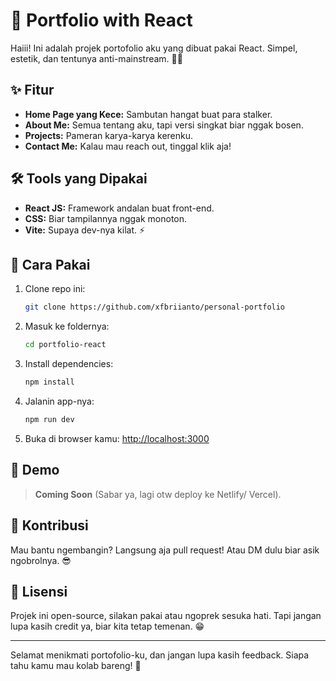 # 🚀 Portfolio with React

Haiii! Ini adalah projek portofolio aku yang dibuat pakai React. Simpel, estetik, dan tentunya anti-mainstream. 🎨✨

## ✨ Fitur

- **Home Page yang Kece:** Sambutan hangat buat para stalker.
- **About Me:** Semua tentang aku, tapi versi singkat biar nggak bosen.
- **Projects:** Pameran karya-karya kerenku.
- **Contact Me:** Kalau mau reach out, tinggal klik aja!

## 🛠️ Tools yang Dipakai

- **React JS:** Framework andalan buat front-end.
- **CSS:** Biar tampilannya nggak monoton.
- **Vite:** Supaya dev-nya kilat. ⚡

## 🚀 Cara Pakai

1. Clone repo ini:
   ```bash
   git clone https://github.com/xfbriianto/personal-portfolio
   ```
2. Masuk ke foldernya:
   ```bash
   cd portfolio-react
   ```
3. Install dependencies:
   ```bash
   npm install
   ```
4. Jalanin app-nya:
   ```bash
   npm run dev
   ```
5. Buka di browser kamu: [http://localhost:3000](http://localhost:3000)

## 👀 Demo

> **Coming Soon** (Sabar ya, lagi otw deploy ke Netlify/ Vercel).

## 🤝 Kontribusi

Mau bantu ngembangin? Langsung aja pull request! Atau DM dulu biar asik ngobrolnya. 😎

## 📜 Lisensi

Projek ini open-source, silakan pakai atau ngoprek sesuka hati. Tapi jangan lupa kasih credit ya, biar kita tetap temenan. 😁

---

Selamat menikmati portofolio-ku, dan jangan lupa kasih feedback. Siapa tahu kamu mau kolab bareng! 🙌

